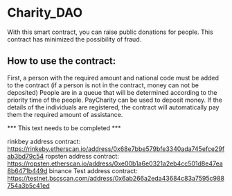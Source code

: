 # Charity_DAO
With this smart contract, you can raise public donations for people. This contract has minimized the possibility of fraud.

## How to use the contract:
First, a person with the required amount and national code must be added to the contract (if a person is not in the contract, money can not be deposited)
People are in a queue that will be determined according to the priority time of the people.
PayCharity can be used to deposit money. If the details of the individuals are registered, the contract will automatically pay them the required amount of assistance.

*** This text needs to be completed ***


 rinkbey address contract: https://rinkeby.etherscan.io/address/0x68e7bbe579bfe3340ada745efce29fab3bd79c54
 ropsten address contract: https://ropsten.etherscan.io/address/0xe00b1a6e0321a2eb4cc501d8e47ea8b6471b449d
 binance Test address contract: https://testnet.bscscan.com/address/0x6ab266a2eda43684c83a7595c988754a3b5c41ed

